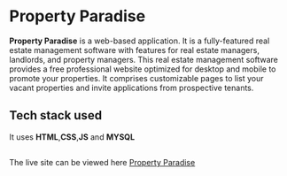 # Property Paradise
**Property Paradise** is a web-based application.
It is a fully-featured real estate management software with features for real estate managers, landlords, and property managers.
This real estate management software provides a free professional website optimized for desktop and mobile to promote your properties.
It comprises customizable pages to list your vacant properties and invite applications from prospective tenants.

## Tech stack used
It uses **HTML**,**CSS**,**JS** and **MYSQL** 

##   
The live site can be viewed here [Property Paradise](www.paradise.infinityfreeapp.com/real/)
